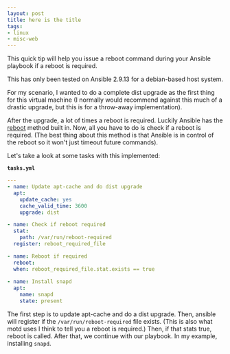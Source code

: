 ```yaml
---
layout: post
title: here is the title
tags:
- linux
- misc-web
---
```

This quick tip will help you issue a reboot command during your Ansible playbook if a reboot is required.

This has only been tested on Ansible 2.9.13 for a debian-based host system.

For my scenario, I wanted to do a complete dist upgrade as the first thing for this virtual machine (I normally would recommend against this much of a drastic upgrade, but this is for a throw-away implementation).

After the upgrade, a lot of times a reboot is required.  Luckily Ansible has the [reboot](https://docs.ansible.com/ansible/latest/collections/ansible/builtin/reboot_module.html) method built in.  Now, all you have to do is check if a reboot is required.  (The best thing about this method is that Ansible is in control of the reboot so it won't just timeout future commands).

Let's take a look at some tasks with this implemented: 

**`tasks.yml`**
```yaml
---
- name: Update apt-cache and do dist upgrade
  apt:
    update_cache: yes
    cache_valid_time: 3600
    upgrade: dist

- name: Check if reboot required
  stat:
    path: /var/run/reboot-required
  register: reboot_required_file

- name: Reboot if required
  reboot:
  when: reboot_required_file.stat.exists == true
  
- name: Install snapd
  apt:
    name: snapd
    state: present
```

The first step is to update apt-cache and do a dist upgrade.  Then, ansible will register if the `/var/run/reboot-required` file exists. (This is also what motd uses I think to tell you a reboot is required.)  Then, if that stats true, reboot is called.  After that, we continue with our playbook.  In my example, installing `snapd`.